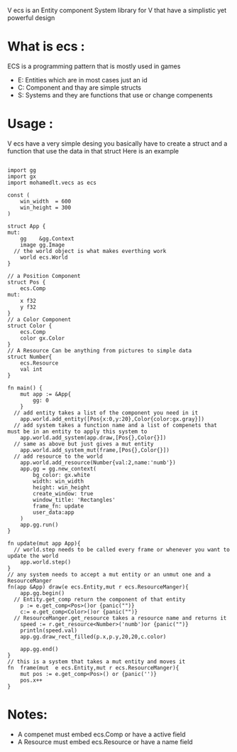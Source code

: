 V ecs is an Entity component System library for V that have a simplistic yet powerful design 
# What is ecs :
ECS is a programming pattern that is mostly used in games 
  - E: Entities which are in most cases just an id 
  - C: Component and thay are simple structs 
  - S: Systems and they are functions that use or change compenents 
# Usage :
V ecs have a very simple desing you basically have to create a struct and a function that use the data in that struct 
Here is an example 

```

import gg
import gx
import mohamedlt.vecs as ecs

const (
	win_width  = 600
	win_height = 300
)

struct App {
mut:
	gg    &gg.Context
	image gg.Image
  // the world object is what makes everthing work 
	world ecs.World
}

// a Position Component 
struct Pos {
	ecs.Comp
mut:
	x f32
	y f32
}
// a Color Component
struct Color {
	ecs.Comp
	color gx.Color
}
// A Resource Can be anything from pictures to simple data 
struct Number{
	ecs.Resource
	val int
}

fn main() {
	mut app := &App{
		gg: 0
	}
  // add entity takes a list of the component you need in it 
	app.world.add_entity([Pos{x:0,y:20},Color{color:gx.gray}])
  // add system takes a function name and a list of compenets that must be in an entity to apply this system to 
	app.world.add_system(app.draw,[Pos{},Color{}])
  // same as above but just gives a mut entity 
	app.world.add_system_mut(frame,[Pos{},Color{}])
  // add resource to the world 
	app.world.add_resource(Number{val:2,name:'numb'})
	app.gg = gg.new_context(
		bg_color: gx.white
		width: win_width
		height: win_height
		create_window: true
		window_title: 'Rectangles'
		frame_fn: update
		user_data:app
	)
	app.gg.run()
}

fn update(mut app App){
  // world.step needs to be called every frame or whenever you want to update the world 
	app.world.step()
}
// any system needs to accept a mut entity or an unmut one and a ResourceManger 
fn(app &App) draw(e ecs.Entity,mut r ecs.ResourceManger){
	app.gg.begin()
  // Entity.get_comp return the component of that entity
	p := e.get_comp<Pos>()or {panic("")}
	c:= e.get_comp<Color>()or {panic("")}
  // ResourceManger.get_resource takes a resource name and returns it 
	speed := r.get_resource<Number>('numb')or {panic("")}
	println(speed.val)
	app.gg.draw_rect_filled(p.x,p.y,20,20,c.color)

	app.gg.end()
}
// this is a system that takes a mut entity and moves it 
fn  frame(mut  e ecs.Entity,mut r ecs.ResourceManger){
	mut pos := e.get_comp<Pos>() or {panic('')}
	pos.x++
}
```
# Notes:
- A compenet must embed ecs.Comp or have a active field 
- A Resource must embed ecs.Resource or have a name field 
